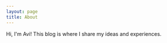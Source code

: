 ```yaml
---
layout: page
title: About
---
```


Hi, I'm Avi! This blog is where I share my ideas and experiences.
